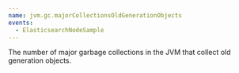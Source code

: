 ```yaml
---
name: jvm.gc.majorCollectionsOldGenerationObjects
events:
  - ElasticsearchNodeSample
---
```


The number of major garbage collections in the JVM that collect old generation objects.